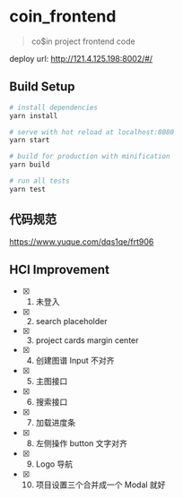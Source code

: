 # coin_frontend

> co$in project frontend code

deploy url: http://121.4.125.198:8002/#/

## Build Setup

``` bash
# install dependencies
yarn install

# serve with hot reload at localhost:8080
yarn start

# build for production with minification
yarn build

# run all tests
yarn test
```

## 代码规范

<a href="https://www.yuque.com/dqs1qe/frt906">https://www.yuque.com/dqs1qe/frt906</a>

## HCI Improvement

- [x] 1. 未登入
- [x] 2. search placeholder
- [x] 3. project cards margin center
- [x] 4. 创建图谱 Input 不对齐
- [x] 5. 主图接口
- [x] 6. 搜索接口
- [x] 7. 加载进度条
- [x] 8. 左侧操作 button 文字对齐
- [x] 9. Logo 导航
- [x] 10. 项目设置三个合并成一个 Modal 就好
